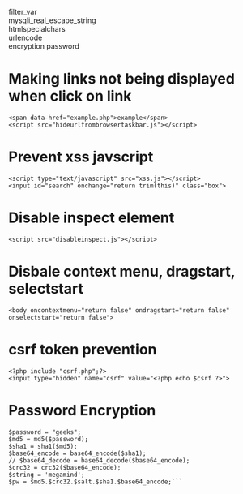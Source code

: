 filter_var<br>
mysqli_real_escape_string<br>
htmlspecialchars<br>
urlencode<br>
encryption password

# Making links not being displayed when click on link
```
<span data-href="example.php">example</span>
<script src="hideurlfrombrowsertaskbar.js"></script>
```

# Prevent xss javscript 
```
<script type="text/javascript" src="xss.js"></script>
<input id="search" onchange="return trim(this)" class="box">
```

# Disable inspect element
```
<script src="disableinspect.js"></script>
```

# Disbale context menu, dragstart, selectstart
```
<body oncontextmenu="return false" ondragstart="return false" onselectstart="return false">
```

# csrf token prevention
```
<?php include "csrf.php";?> 
<input type="hidden" name="csrf" value="<?php echo $csrf ?>">
```

# Password Encryption
```
$password = "geeks";
$md5 = md5($password);
$sha1 = sha1($md5);
$base64_encode = base64_encode($sha1);
// $base64_decode = base64_decode($base64_encode);
$crc32 = crc32($base64_encode);
$string = 'megamind';
$pw = $md5.$crc32.$salt.$sha1.$base64_encode;```
